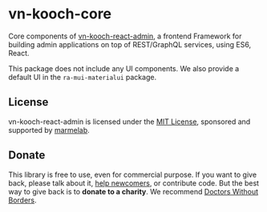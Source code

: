 # vn-kooch-core

Core components of [vn-kooch-react-admin](https://marmelab.com/admin-on-rest/), a frontend Framework for building admin applications on top of REST/GraphQL services, using ES6, React.

This package does not include any UI components. We also provide a default UI in the `ra-mui-materialui` package.

## License

vn-kooch-react-admin is licensed under the [MIT License](https://github.com/marmelab/vn-kooch-react-admin/blob/master/LICENSE.md), sponsored and supported by [marmelab](http://marmelab.com).

## Donate

This library is free to use, even for commercial purpose. If you want to give back, please talk about it, [help newcomers](https://stackoverflow.com/questions/tagged/vn-kooch-react-admin), or contribute code. But the best way to give back is to **donate to a charity**. We recommend [Doctors Without Borders](http://www.doctorswithoutborders.org/).

